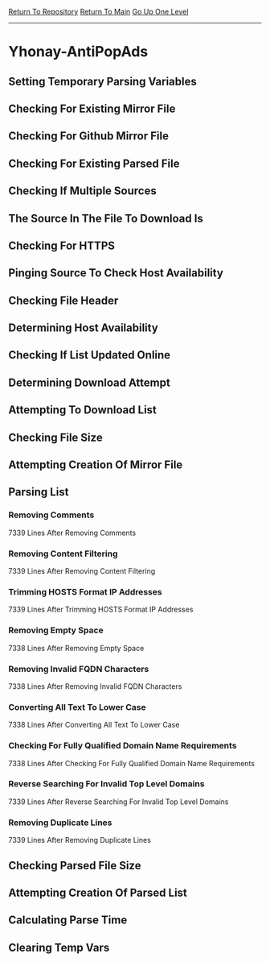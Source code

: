 [Return To Repository](https://github.com/deathbybandaid/piholeparser/)
[Return To Main](https://github.com/deathbybandaid/piholeparser/blob/master/RecentRunLogs/Mainlog.md)
[Go Up One Level](https://github.com/deathbybandaid/piholeparser/blob/master/RecentRunLogs/TopLevelScripts/30-Processing-External-Blacklists.md)
____________________________________
# Yhonay-AntiPopAds
## Setting Temporary Parsing Variables
## Checking For Existing Mirror File
## Checking For Github Mirror File
## Checking For Existing Parsed File
## Checking If Multiple Sources
## The Source In The File To Download Is
## Checking For HTTPS
## Pinging Source To Check Host Availability
## Checking File Header
## Determining Host Availability
## Checking If List Updated Online
## Determining Download Attempt
## Attempting To Download List
## Checking File Size
## Attempting Creation Of Mirror File
## Parsing List
### Removing Comments
7339 Lines After Removing Comments
### Removing Content Filtering
7339 Lines After Removing Content Filtering
### Trimming HOSTS Format IP Addresses
7339 Lines After Trimming HOSTS Format IP Addresses
### Removing Empty Space
7338 Lines After Removing Empty Space
### Removing Invalid FQDN Characters
7338 Lines After Removing Invalid FQDN Characters
### Converting All Text To Lower Case
7338 Lines After Converting All Text To Lower Case
### Checking For Fully Qualified Domain Name Requirements
7338 Lines After Checking For Fully Qualified Domain Name Requirements
### Reverse Searching For Invalid Top Level Domains
7339 Lines After Reverse Searching For Invalid Top Level Domains
### Removing Duplicate Lines
7339 Lines After Removing Duplicate Lines
## Checking Parsed File Size
## Attempting Creation Of Parsed List
## Calculating Parse Time
## Clearing Temp Vars

